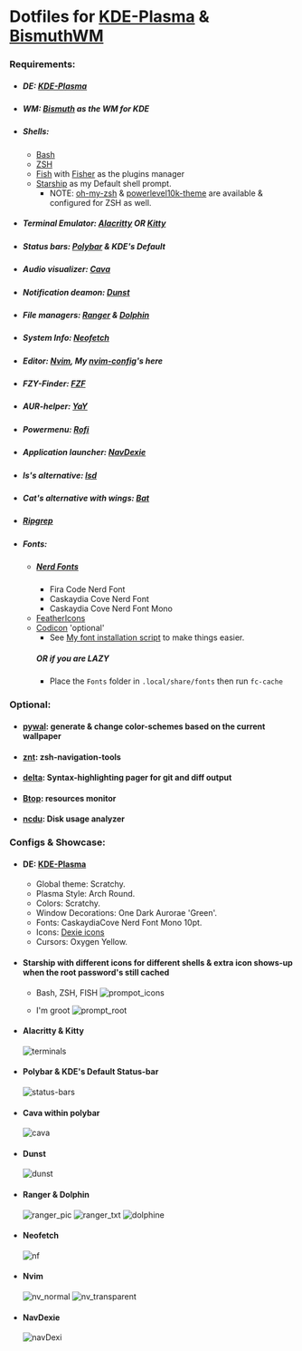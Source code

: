 # Dotfiles for [KDE-Plasma](https://kde.org/plasma-desktop/) & [BismuthWM](<(https://github.com/Bismuth-Forge/bismuth)>)

### Requirements:

- ##### DE: [KDE-Plasma](https://kde.org/plasma-desktop/)
- ##### WM: [Bismuth](https://github.com/Bismuth-Forge/bismuth) as the WM for KDE
- ##### Shells:
  - [Bash](https://www.gnu.org/software/bash/)
  - [ZSH](https://sourceforge.net/p/zsh/code/ci/master/tree/)
  - [Fish](https://fishshell.com/) with [Fisher](https://github.com/jorgebucaran/fisher) as the plugins manager
  - [Starship](https://starship.rs/) as my Default shell prompt.
    - NOTE: [oh-my-zsh](https://github.com/ohmyzsh/ohmyzsh) & [powerlevel10k-theme](https://github.com/romkatv/powerlevel10k) are available & configured for ZSH as well.
- ##### Terminal Emulator: [Alacritty](https://github.com/alacritty/alacritty) OR [Kitty](https://github.com/kovidgoyal/kitty)
- ##### Status bars: [Polybar](https://github.com/polybar/polybar) & KDE's Default
- ##### Audio visualizer: [Cava](https://github.com/karlstav/cava)
- ##### Notification deamon: [Dunst](https://github.com/dunst-project/dunst)
- ##### File managers: [Ranger](https://github.com/ranger/ranger) & [Dolphin](https://apps.kde.org/dolphin/)
- ##### System Info: [Neofetch](https://github.com/dylanaraps/neofetch)
- ##### Editor: [Nvim](https://github.com/neovim/neovim), My [nvim-config](https://github.com/Gl00ria/nvim)'s here
- ##### FZY-Finder: [FZF](https://github.com/junegunn/fzf)
- ##### AUR-helper: [YaY](https://github.com/Jguer/yay)
- ##### Powermenu: [Rofi](https://github.com/davatorium/rofi)
- ##### Application launcher: [NavDexie](https://store.kde.org/p/1324206)
- ##### ls's alternative: [lsd](https://github.com/Peltoche/lsd)
- ##### Cat's alternative with wings: [Bat](https://github.com/sharkdp/bat)
- ##### [Ripgrep](https://github.com/BurntSushi/ripgrep)
- ##### Fonts:
  - ##### [Nerd Fonts](https://github.com/ryanoasis/nerd-fonts)
    - Fira Code Nerd Font
    - Caskaydia Cove Nerd Font
    - Caskaydia Cove Nerd Font Mono
  - [FeatherIcons](https://github.com/feathericons/feather)
  - [Codicon](https://github.com/microsoft/vscode-codicons/raw/main/dist/codicon.ttf) 'optional'
    - See [My font installation script](https://github.com/Gl00ria/FontsL00ria) to make things easier.
    ##### OR if you are LAZY
    - Place the `Fonts` folder in `.local/share/fonts` then run `fc-cache`

### Optional:

- #### [pywal](https://github.com/dylanaraps/pywal): generate & change color-schemes based on the current wallpaper
- #### [znt](https://github.com/z-shell/zsh-navigation-tools): zsh-navigation-tools
- #### [delta](https://github.com/dandavison/delta): Syntax-highlighting pager for git and diff output
- #### [Btop](https://github.com/aristocratos/btop): resources monitor
- #### [ncdu](https://dev.yorhel.nl/ncdu): Disk usage analyzer

### Configs & Showcase:

- #### DE: [KDE-Plasma](https://kde.org/plasma-desktop/)
  - Global theme: Scratchy.
  - Plasma Style: Arch Round.
  - Colors: Scratchy.
  - Window Decorations: One Dark Aurorae 'Green'.
  - Fonts: CaskaydiaCove Nerd Font Mono 10pt.
  - Icons: [Dexie icons](https://github.com/adhec/Dexie-icons)
  - Cursors: Oxygen Yellow.
- #### Starship with different icons for different shells & extra icon shows-up when the root password's still cached
  - Bash, ZSH, FISH
    ![prompot_icons](https://github.com/Gl00ria/dotfiles/assets/74514103/894dcc0f-f887-4caf-8a23-1093f4695b15)

  - I'm groot
   ![prompt_root](https://github.com/Gl00ria/dotfiles/assets/74514103/03b27e37-e259-45ef-b7ec-f6cde0236f3e)

- #### Alacritty & Kitty
  ![terminals](https://github.com/Gl00ria/dotfiles/assets/74514103/e6aa77ba-86b5-4fe2-afae-f7c34e609b89)

- #### Polybar & KDE's Default Status-bar
  ![status-bars](https://github.com/Gl00ria/dotfiles/assets/74514103/67e68fa2-8d28-462d-a03a-9267d11fa17c)

- #### Cava within polybar
  ![cava](https://github.com/Gl00ria/dotfiles/assets/74514103/4fdeef0d-bb6f-4693-aff8-7e42cb7bfd25)

- #### Dunst
  ![dunst](https://github.com/Gl00ria/dotfiles/assets/74514103/d84c5f00-ad11-4a46-9326-9e7f10067ca4)

- #### Ranger & Dolphin
  ![ranger_pic](https://github.com/Gl00ria/dotfiles/assets/74514103/5563fd31-b4f8-4ded-8a79-767319445764)
  ![ranger_txt](https://github.com/Gl00ria/dotfiles/assets/74514103/22afe974-b7ee-4563-aae9-a85c9be06ee7)
  ![dolphine](https://github.com/Gl00ria/dotfiles/assets/74514103/fb29becb-9822-43fc-b737-3d4a90754a09)

- #### Neofetch
  ![nf](https://github.com/Gl00ria/dotfiles/assets/74514103/58134cd8-a702-4583-9077-dfffbb232639)

- #### Nvim
  ![nv_normal](https://github.com/Gl00ria/dotfiles/assets/74514103/504bb5be-1a0e-456f-b885-59a757beb0e5)
  ![nv_transparent](https://github.com/Gl00ria/dotfiles/assets/74514103/179bdf5d-29f7-4b45-9cbb-5ac50e213f49)

- #### NavDexie
  ![navDexi](https://github.com/Gl00ria/dotfiles/assets/74514103/533de729-0e89-46bf-8e29-11ff5e4c0a2d)

